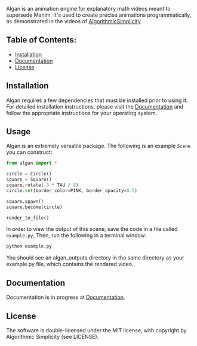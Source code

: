 Algan is an animation engine for explanatory math videos meant to supersede Manim. It's used to create
precise animations programmatically, as demonstrated in the videos of [AlgorithmicSimplicity](https://www.youtube.com/@algorithmicsimplicity).

## Table of Contents:

-  [Installation](#installation)
-  [Documentation](#documentation)
-  [License](#license)

## Installation


Algan requires a few dependencies that must be installed prior to using it. For detailed installation instructions,
please visit the [Documentation](https://algorithmicsimplicity.github.io/algan/installation/uv.html) and follow the appropriate instructions for your
operating system.

## Usage

Algan is an extremely versatile package. The following is an example `Scene` you can construct:

```python
from algan import *

circle = Circle()
square = Square()
square.rotate(-3 * TAU / 8)
circle.set(border_color=PINK, border_opacity=0.5)

square.spawn()
square.become(circle)

render_to_file()
```

In order to view the output of this scene, save the code in a file called `example.py`. Then, run the following in a terminal window:

```sh
python example.py
```

You should see an algan_outputs directory in the same directory as your example.py file, which contains the rendered video.

## Documentation

Documentation is in progress at [Documentation](https://algorithmicsimplicity.github.io/algan).

## License

The software is double-licensed under the MIT license, with copyright by Algorithmic Simplicity (see LICENSE).
